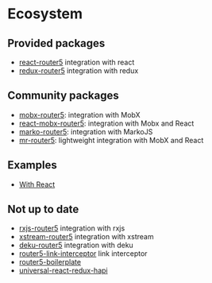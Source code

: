 # Ecosystem

## Provided packages

- [react-router5](https://github.com/router5/router5/tree/master/packages/react-router5) integration with react
- [redux-router5](https://github.com/router5/router5/tree/master/packages/redux-router5) integration with redux

## Community packages

- [mobx-router5](https://github.com/LeonardoGentile/mobx-router5): integration with MobX
- [react-mobx-router5](https://github.com/LeonardoGentile/react-mobx-router5): integration with Mobx and React
- [marko-router5](https://jesse1983.github.io/marko-router5/#/): integration with MarkoJS
- [mr-router5](https://github.com/pzmosquito/mr-router5): lightweight integration with MobX and React

## Examples

- [With React](https://codesandbox.io/s/github/router5/router5/tree/master/examples/react)

## Not up to date

- [rxjs-router5](https://github.com/router5/router5/tree/master/packages/redux-router5) integration with rxjs
- [xstream-router5](https://github.com/router5/router5/tree/master/packages/redux-router5) integration with xstream
- [deku-router5](https://github.com/router5/router5/tree/master/packages/deku-router5) integration with deku
- [router5-link-interceptor](https://github.com/jas-chen/router5-link-interceptor) link interceptor
- [router5-boilerplate](https://github.com/sitepack/router5-boilerplate)
- [universal-react-redux-hapi](https://github.com/nanopx/universal-react-redux-hapi)
